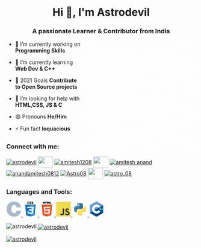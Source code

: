 <h1 align="center">Hi 👋, I'm Astrodevil</h1>
<h3 align="center">A passionate Learner & Contributor from India</h3>

<img align="right" alt="GIF" height="300px" src="https://github.com/Astrodevil/Astrodevil/blob/main/astrogif.gif" />

- 🔭 I’m currently working on **Programming Skills**

- 🌱 I’m currently learning **Web Dev & C++**

- 🥅 2021 Goals **Contribute to Open Source projects**

- 🤝 I’m looking for help with **HTML,CSS, JS & C**

[- 💬 haguia ui]:#

- 😄 Pronouns **He/Him**

- ⚡ Fun fact **loquacious**


<h3 align="left">Connect with me:</h3>
<p align="left">
<a href="https://codepen.io/astrodevil" target="blank"><img align="center" src="https://cdn.jsdelivr.net/npm/simple-icons@3.0.1/icons/codepen.svg" alt="astrodevil" height="30" width="40" /></a>
<a href="https://twitter.com/astrodevil_" target="blank"><img align="center" src="https://cdn.jsdelivr.net/npm/simple-icons@3.0.1/icons/twitter.svg" alt="" height="30" width="40" /></a>
<a href="https://linkedin.com/in/amitesh1208" target="blank"><img align="center" src="https://cdn.jsdelivr.net/npm/simple-icons@3.0.1/icons/linkedin.svg" alt="amitesh1208" height="30" width="40" /></a>
<a href="https://discord.gg/aRWvpnM6bU" target="blank"><img align="center" src="https://cdn.jsdelivr.net/npm/simple-icons@3.0.1/icons/discord.svg" alt="" height="30" width="40" /></a>
<a href="https://www.youtube.com/c/amitesh anand" target="blank"><img align="center" src="https://cdn.jsdelivr.net/npm/simple-icons@3.0.1/icons/youtube.svg" alt="amitesh anand" height="30" width="40" /></a>
<a href="https://www.hackerrank.com/anandamitesh0812" target="blank"><img align="center" src="https://cdn.jsdelivr.net/npm/simple-icons@3.0.1/icons/hackerrank.svg" alt="anandamitesh0812" height="30" width="40" /></a>
  <a href="https://leetcode.com/Astro_08/" target="blank"><img align="center" src="https://cdn.jsdelivr.net/npm/simple-icons@3.0.1/icons/leetcode.svg" alt="Astro08" height="30" width="40" /></a>
<a href="https://beginnerinsights.blogspot.com/" target="blank"><img align="center" src="https://cdn.jsdelivr.net/npm/simple-icons@3.0.1/icons/blogger.svg" alt="" height="30" width="40" /></a> 
  <a href="https://www.codechef.com/users/astro_08/" target="blank"><img align="center" src="https://cdn.jsdelivr.net/npm/simple-icons@3.0.1/icons/codechef.svg" alt="astro_08" height="30" width="40" /></a>
</p>

<h3 align="left">Languages and Tools:</h3>
<p align="left"> <a href="https://www.cprogramming.com/" target="_blank"> <img src="https://raw.githubusercontent.com/devicons/devicon/master/icons/c/c-original.svg" alt="c" width="40" height="40"/> </a> <a href="https://www.w3schools.com/css/" target="_blank"> <img src="https://raw.githubusercontent.com/devicons/devicon/master/icons/css3/css3-original-wordmark.svg" alt="css3" width="40" height="40"/> </a> <a href="https://www.w3.org/html/" target="_blank"> <img src="https://raw.githubusercontent.com/devicons/devicon/master/icons/html5/html5-original-wordmark.svg" alt="html5" width="40" height="40"/> </a> <a href="https://developer.mozilla.org/en-US/docs/Web/JavaScript" target="_blank"> <img src="https://raw.githubusercontent.com/devicons/devicon/master/icons/javascript/javascript-original.svg" alt="javascript" width="40" height="40"/> </a> <a href="https://www.python.org" target="_blank"> <img src="https://raw.githubusercontent.com/devicons/devicon/master/icons/python/python-original.svg" alt="python" width="40" height="40"/> </a> <a href="https://www.w3schools.com/cpp/" target="_blank"> <img src="https://raw.githubusercontent.com/devicons/devicon/master/icons/cplusplus/cplusplus-original.svg" alt="cplusplus" width="40" height="40"/> </p>

<p><img align="left" src="https://github-readme-stats.vercel.app/api/top-langs?username=astrodevil&show_icons=true&theme=onedark&title_color=8cbb35&text_color=08c7f7&bg_color=0e2858&hide_border=true&locale=en&layout=compact" alt="astrodevil" /></p>

<p>&nbsp;<img align="center" src="https://github-readme-stats.vercel.app/api?username=astrodevil&show_icons=true&theme=radical&title_color=d3cc0d&text_color=15cbb6&bg_color=060d7a&hide_border=true&cache_seconds=1800&locale=en" alt="astrodevil" /></p>

<p><img align="center" src="https://github-readme-streak-stats.herokuapp.com/?user=astrodevil&theme=highcontrast" alt="astrodevil" /></p>
